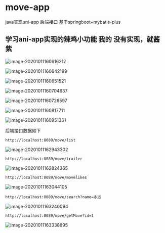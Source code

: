 # move-app
java实现uni-app 后端接口 基于springboot+mybatis-plus 

## 学习ani-app实现的辣鸡小功能   我的 没有实现，就酱紫

![image-20201011160616212](https://gitee.com/daixiaomao/Images/raw/master/img/image-20201011160616212.png)



![image-20201011160642199](https://gitee.com/daixiaomao/Images/raw/master/img/image-20201011160642199.png)



![image-20201011160651521](https://gitee.com/daixiaomao/Images/raw/master/img/image-20201011160651521.png)

![image-20201011160704637](https://gitee.com/daixiaomao/Images/raw/master/img/image-20201011160704637.png)

![image-20201011160726597](https://gitee.com/daixiaomao/Images/raw/master/img/image-20201011160726597.png)

![image-20201011160817711](https://gitee.com/daixiaomao/Images/raw/master/img/image-20201011160817711.png)

![image-20201011160951361](https://gitee.com/daixiaomao/Images/raw/master/img/image-20201011160951361.png)


后端接口数据如下

```
http://localhost:8089/move/list

```

![image-20201011162943302](https://gitee.com/daixiaomao/Images/raw/master/img/image-20201011162943302.png)



```
http://localhost:8089/move/trailer
```

![image-20201011162824365](https://gitee.com/daixiaomao/Images/raw/master/img/image-20201011162824365.png)



```
http://localhost:8089/move/movelikes
```

![image-20201011163044105](https://gitee.com/daixiaomao/Images/raw/master/img/image-20201011163044105.png)



```
http://localhost:8089/move/search?name=永远
```

![image-20201011163240094](https://gitee.com/daixiaomao/Images/raw/master/img/image-20201011163240094.png)



```
http://localhost:8089/move/getMove?id=1
```

![image-20201011163338695](https://gitee.com/daixiaomao/Images/raw/master/img/image-20201011163338695.png)
